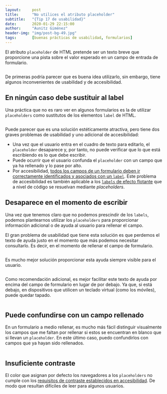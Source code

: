 ```yaml
---
layout:     post
title:      "No utilices el atributo placeholder"
subtitle:   "{Tip 17 de usabilidad}"
date:       2020-01-29 22:15:00
author:     "Aunitz Giménez"
header-img: "img/post-bg-49.jpg"
tags:       [buenas prácticas de usabilidad, formularios]
---
```


<p>El atributo <code>placeholder</code> de HTML pretende ser un texto breve que proporcione una pista sobre el valor esperado en un campo de entrada de formulario.</p>

<p><img src="{{ site.baseurl }}/img/no-utilices-atributo-placeholder-00.png" alt=""></p>

<p>De primeras podría parecer que es buena idea utilizarlo, sin embargo, tiene algunos inconvenientes de usabilidad y de accesibilidad.</p>

<h2>En ningún caso debe sustituir al label</h2>

<p>Una práctica que no es raro ver en algunos formularios es la de utilizar <code>placeholders</code> como sustitutos de los elementos <code>label</code> de HTML.</p>

<p><img src="{{ site.baseurl }}/img/no-utilices-atributo-placeholder-01.png" alt=""></p>

<p>Puede parecer que es una solución estéticamente atractiva, pero tiene dos graves problemas de usabilidad y uno adicional de accesibilidad:</p>

<ul>
	<li>Una vez que el usuario entra en el cuadro de texto para editarlo, el <code>placeholder</code> desaparece y, por tanto, no puede verificar que lo que está escribiendo es lo que debe escribir.</li>
	<li>Puede ocurrir que el usuario confunda el <code>placeholder</code> con un campo que ya ha rellenado y lo pase por alto.</li>
	<li>Por accesibilidad, <a href="https://www.w3.org/TR/WCAG20-TECHS/H44.html" target="_blank" rel="noopener">todos los campos de un formulario deben ir correctamente identificados y asociados con un <code>label</code></a>. Este problema de accesibilidad es también aplicable a los <a href="https://dribbble.com/shots/1254439--GIF-Mobile-Form-Interaction" target="_blank" rel="noopener"><code>labels</code> de efecto flotante</a> que a nivel de código se resuelvan mediante <em>placeholders</em>.</li>
</ul>

<h2>Desaparece en el momento de escribir</h2>

<p>Una vez que tenemos claro que no podemos prescindir de los <code>labels</code>, podemos plantearnos utilizar los <code>placeholders</code> para proporcionar información adicional o de ayuda al usuario para rellenar el campo.</p>

<p>El gran problema de usabilidad que tiene esta solución es que perdemos el texto de ayuda justo en el momento que más podemos necesitar consultarlo. Es decir, en el momento de rellenar el campo de formulario.</p>

<p><img src="{{ site.baseurl }}/img/no-utilices-atributo-placeholder-02.gif" alt=""></p>

<p>Es mucho mejor solución proporcionar esta ayuda siempre visible para el usuario.</p>

<p><img src="{{ site.baseurl }}/img/no-utilices-atributo-placeholder-03.png" alt=""></p>

<p>Como recomendación adicional, es mejor facilitar este texto de ayuda por encima del campo de formulario en lugar de por debajo. Ya que, si está debajo, en dispositivos que utilicen un teclado virtual (como los móviles), puede quedar tapado.</p>

<p><img src="{{ site.baseurl }}/img/no-utilices-atributo-placeholder-04.png" alt=""></p>

<h2>Puede confundirse con un campo rellenado</h2>

<p>En un formulario a medio rellenar, es mucho más fácil distinguir visualmente los campos que me faltan por rellenar si estos se encuentran en blanco que si llevan un <code>placeholder</code>. En este último caso, puedo confundirlos con campos que ya hayan sido rellenados.</p>

<p><img src="{{ site.baseurl }}/img/no-utilices-atributo-placeholder-05.png" alt=""></p>

<h2>Insuficiente contraste</h2>

<p>El color que asignan por defecto los navegadores a los <code>placeholders</code> no cumple con los <a href="https://www.w3.org/TR/WCAG20-TECHS/G18.html" target="_blank" rel="noopener">requisitos de contraste establecidos en accesibilidad</a>. De modo que resultan difíciles de leer para algunos usuarios.</p>

<p><img src="{{ site.baseurl }}/img/no-utilices-atributo-placeholder-06.png" alt=""></p>




